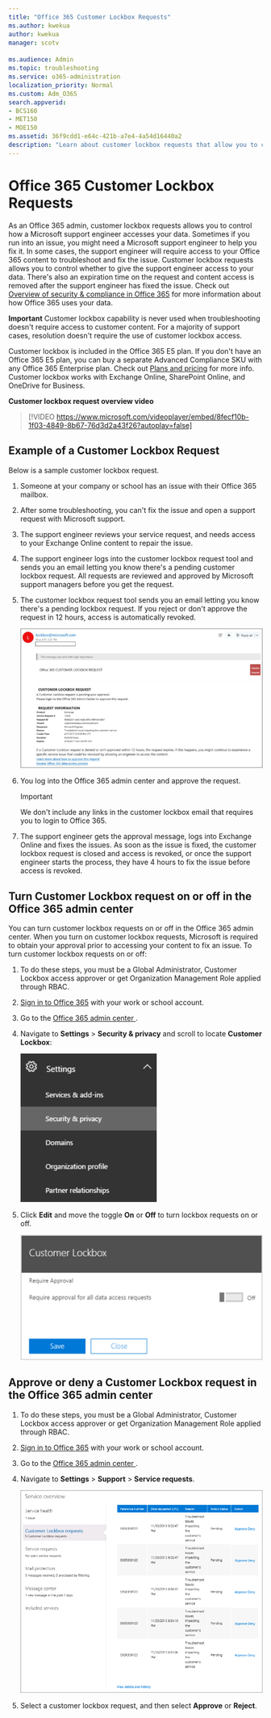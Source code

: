 ```yaml
---
title: "Office 365 Customer Lockbox Requests"
ms.author: kwekua
author: kwekua
manager: scotv

ms.audience: Admin
ms.topic: troubleshooting
ms.service: o365-administration
localization_priority: Normal
ms.custom: Adm_O365
search.appverid:
- BCS160
- MET150
- MOE150
ms.assetid: 36f9cdd1-e64c-421b-a7e4-4a54d16440a2
description: "Learn about customer lockbox requests that allow you to control how a Microsoft support engineer can access your data when you run into an issue."
---
```


# Office 365 Customer Lockbox Requests

As an Office 365 admin, customer lockbox requests allows you to control how a Microsoft support engineer accesses your data. Sometimes if you run into an issue, you might need a Microsoft support engineer to help you fix it. In some cases, the support engineer will require access to your Office 365 content to troubleshoot and fix the issue. Customer lockbox requests allows you to control whether to give the support engineer access to your data. There's also an expiration time on the request and content access is removed after the support engineer has fixed the issue. Check out [Overview of security &amp; compliance in Office 365](https://support.office.com/article/DCB83B2C-AC66-4CED-925D-50EB9698A0B2) for more information about how Office 365 uses your data. 
  
 **Important** Customer lockbox capability is never used when troubleshooting doesn't require access to customer content. For a majority of support cases, resolution doesn't require the use of customer lockbox access. 
  
Customer lockbox is included in the Office 365 E5 plan. If you don't have an Office 365 E5 plan, you can buy a separate Advanced Compliance SKU with any Office 365 Enterprise plan. Check out [Plans and pricing](https://products.office.com/en-us/business/office-365-enterprise-e5-business-software) for more info. Customer lockbox works with Exchange Online, SharePoint Online, and OneDrive for Business. 
  
**Customer lockbox request overview video**

> [!VIDEO https://www.microsoft.com/videoplayer/embed/8fecf10b-1f03-4849-8b67-76d3d2a43f26?autoplay=false]
  
## Example of a Customer Lockbox Request

Below is a sample customer lockbox request.
  
1. Someone at your company or school has an issue with their Office 365 mailbox.
    
2. After some troubleshooting, you can't fix the issue and open a support request with Microsoft support.
    
3. The support engineer reviews your service request, and needs access to your Exchange Online content to repair the issue.
    
4. The support engineer logs into the customer lockbox request tool and sends you an email letting you know there's a pending customer lockbox request. All requests are reviewed and approved by Microsoft support managers before you get the request.
    
5. The customer lockbox request tool sends you an email letting you know there's a pending lockbox request. If you reject or don't approve the request in 12 hours, access is automatically revoked.
    
    ![Screenshot: Sample customer lockbox email](../media/1e578e60-271f-4a1f-97ff-d54d0f08c4cd.png)
  
6. You log into the Office 365 admin center and approve the request.
    
    > [!IMPORTANT]
    > We don't include any links in the customer lockbox email that requires you to login to Office 365. 
  
7. The support engineer gets the approval message, logs into Exchange Online and fixes the issues. As soon as the issue is fixed, the customer lockbox request is closed and access is revoked, or once the support engineer starts the process, they have 4 hours to fix the issue before access is revoked.
    
## Turn Customer Lockbox request on or off in the Office 365 admin center

You can turn customer lockbox requests on or off in the Office 365 admin center. When you turn on customer lockbox requests, Microsoft is required to obtain your approval prior to accessing your content to fix an issue. To turn customer lockbox requests on or off:
  
1. To do these steps, you must be a Global Administrator, Customer Lockbox access approver or get Organization Management Role applied through RBAC.
    
2. [Sign in to Office 365](where-to-sign-in.md) with your work or school account. 
    
3. Go to the [ Office 365 admin center ](../admin-overview/about-the-admin-center.md).
    
4. Navigate to **Settings** \> **Security &amp; privacy** and scroll to locate **Customer Lockbox**:
    
    ![Edit Customer Lockbox in the admin center](../media/23b4bc33-96c5-4ad0-a190-f18d24b4374d.png)
  
5. Click **Edit** and move the toggle **On** or **Off** to turn lockbox requests on or off. 
    
    ![Require approval for Customer Lockbox](../media/ec03151d-9436-425c-9352-97ec8ae6b3a2.png)
  
## Approve or deny a Customer Lockbox request in the Office 365 admin center

1. To do these steps, you must be a Global Administrator, Customer Lockbox access approver or get Organization Management Role applied through RBAC.
    
2. [Sign in to Office 365](where-to-sign-in.md) with your work or school account. 
    
3. Go to the [ Office 365 admin center ](../admin-overview/about-the-admin-center.md).
    
4. Navigate to **Settings** \> **Support** \> **Service requests**.
    
    ![Data access requests](../media/b99ec47a-1b6f-4841-b831-abf2cb615f77.png)
  
5. Select a customer lockbox request, and then select **Approve** or **Reject**.
    

